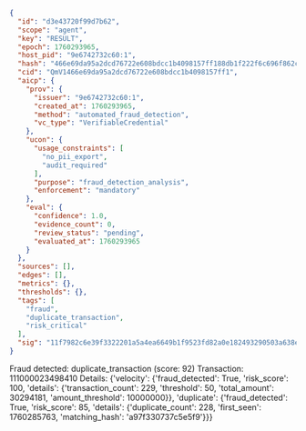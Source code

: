 ```json
{
  "id": "d3e43720f99d7b62",
  "scope": "agent",
  "key": "RESULT",
  "epoch": 1760293965,
  "host_pid": "9e6742732c60:1",
  "hash": "466e69da95a2dcd76722e608bdcc1b4098157ff188db1f222f6c696f862c408d",
  "cid": "QmV1466e69da95a2dcd76722e608bdcc1b4098157ff1",
  "aicp": {
    "prov": {
      "issuer": "9e6742732c60:1",
      "created_at": 1760293965,
      "method": "automated_fraud_detection",
      "vc_type": "VerifiableCredential"
    },
    "ucon": {
      "usage_constraints": [
        "no_pii_export",
        "audit_required"
      ],
      "purpose": "fraud_detection_analysis",
      "enforcement": "mandatory"
    },
    "eval": {
      "confidence": 1.0,
      "evidence_count": 0,
      "review_status": "pending",
      "evaluated_at": 1760293965
    }
  },
  "sources": [],
  "edges": [],
  "metrics": {},
  "thresholds": {},
  "tags": [
    "fraud",
    "duplicate_transaction",
    "risk_critical"
  ],
  "sig": "11f7982c6e39f3322201a5a4ea6649b1f9523fd82a0e182493290503a638e45a"
}
```

Fraud detected: duplicate_transaction (score: 92)
Transaction: 111000023498410
Details: {'velocity': {'fraud_detected': True, 'risk_score': 100, 'details': {'transaction_count': 229, 'threshold': 50, 'total_amount': 30294181, 'amount_threshold': 10000000}}, 'duplicate': {'fraud_detected': True, 'risk_score': 85, 'details': {'duplicate_count': 228, 'first_seen': 1760285763, 'matching_hash': 'a97f330737c5e5f9'}}}